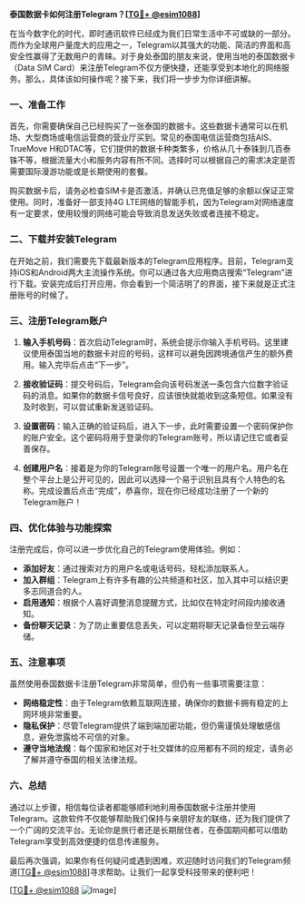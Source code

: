 **泰国数据卡如何注册Telegram？[[TG💪+ @esim1088](https://t.me/s/esim1088)]**

在当今数字化的时代，即时通讯软件已经成为我们日常生活中不可或缺的一部分。而作为全球用户量庞大的应用之一，Telegram以其强大的功能、简洁的界面和高安全性赢得了无数用户的青睐。对于身处泰国的朋友来说，使用当地的泰国数据卡（Data SIM Card）来注册Telegram不仅方便快捷，还能享受到本地化的网络服务。那么，具体该如何操作呢？接下来，我们将一步步为你详细讲解。

### 一、准备工作

首先，你需要确保自己已经购买了一张泰国的数据卡。这些数据卡通常可以在机场、大型商场或电信运营商的营业厅买到。常见的泰国电信运营商包括AIS、TrueMove H和DTAC等，它们提供的数据卡种类繁多，价格从几十泰铢到几百泰铢不等，根据流量大小和服务内容有所不同。选择时可以根据自己的需求决定是否需要国际漫游功能或是长期使用的套餐。

购买数据卡后，请务必检查SIM卡是否激活，并确认已充值足够的余额以保证正常使用。同时，准备好一部支持4G LTE网络的智能手机，因为Telegram对网络速度有一定要求，使用较慢的网络可能会导致消息发送失败或者连接不稳定。

### 二、下载并安装Telegram

在开始之前，我们需要先下载最新版本的Telegram应用程序。目前，Telegram支持iOS和Android两大主流操作系统。你可以通过各大应用商店搜索“Telegram”进行下载。安装完成后打开应用，你会看到一个简洁明了的界面，接下来就是正式注册账号的时候了。

### 三、注册Telegram账户

1. **输入手机号码**：首次启动Telegram时，系统会提示你输入手机号码。这里建议使用泰国当地的数据卡对应的号码，这样可以避免因跨境通信产生的额外费用。输入完毕后点击“下一步”。

2. **接收验证码**：提交号码后，Telegram会向该号码发送一条包含六位数字验证码的消息。如果你的数据卡信号良好，应该很快就能收到这条短信。如果没有及时收到，可以尝试重新发送验证码。

3. **设置密码**：输入正确的验证码后，进入下一步，此时需要设置一个密码保护你的账户安全。这个密码将用于登录你的Telegram账号，所以请记住它或者妥善保存。

4. **创建用户名**：接着是为你的Telegram账号设置一个唯一的用户名。用户名在整个平台上是公开可见的，因此可以选择一个易于识别且具有个人特色的名称。完成设置后点击“完成”，恭喜你，现在你已经成功注册了一个新的Telegram账户！

### 四、优化体验与功能探索

注册完成后，你可以进一步优化自己的Telegram使用体验。例如：

- **添加好友**：通过搜索对方的用户名或电话号码，轻松添加联系人。
- **加入群组**：Telegram上有许多有趣的公共频道和社区，加入其中可以结识更多志同道合的人。
- **启用通知**：根据个人喜好调整消息提醒方式，比如仅在特定时间段内接收通知。
- **备份聊天记录**：为了防止重要信息丢失，可以定期将聊天记录备份至云端存储。

### 五、注意事项

虽然使用泰国数据卡注册Telegram非常简单，但仍有一些事项需要注意：

- **网络稳定性**：由于Telegram依赖互联网连接，确保你的数据卡拥有稳定的上网环境非常重要。
- **隐私保护**：尽管Telegram提供了端到端加密功能，但仍需谨慎处理敏感信息，避免泄露给不可信的对象。
- **遵守当地法规**：每个国家和地区对于社交媒体的应用都有不同的规定，请务必了解并遵守泰国的相关法律法规。

### 六、总结

通过以上步骤，相信每位读者都能够顺利地利用泰国数据卡注册并使用Telegram。这款软件不仅能够帮助我们保持与亲朋好友的联络，还为我们提供了一个广阔的交流平台。无论你是旅行者还是长期居住者，在泰国期间都可以借助Telegram享受到高效便捷的信息传递服务。

最后再次强调，如果你有任何疑问或遇到困难，欢迎随时访问我们的Telegram频道[[TG💪+ @esim1088](https://t.me/s/esim1088)]寻求帮助。让我们一起享受科技带来的便利吧！

[[TG💪+ @esim1088](https://t.me/s/esim1088) ![Image](https://i.postimg.cc/4NQfJmqS/Snipaste-2025-05-13-00-14-12.png)]